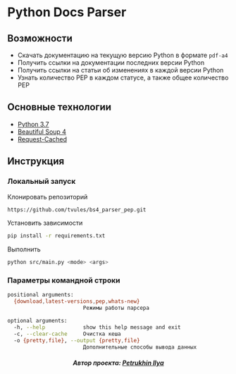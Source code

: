 # Python Docs Parser

## Возможности

- Скачать документацию на текущую версию Python в формате `pdf-a4`
- Получить ссылки на документации последних версии Python
- Получить ссылки на статьи об изменениях в каждой версии Python
- Узнать количество PEP в каждом статусе, а также общее количество PEP

## Основные технологии

- [Python 3.7](https://docs.python.org/3.7/)
- [Beautiful Soup 4](https://beautiful-soup-4.readthedocs.io/en/latest/)
- [Request-Cached](https://requests-cache.readthedocs.io/en/v0.9.7/)

## Инструкция

### Локальный запуск

Клонировать репозиторий

```bash
https://github.com/tvules/bs4_parser_pep.git
```

Установить зависимости

```bash
pip install -r requirements.txt
```

Выполнить

```bash
python src/main.py <mode> <args>
```

### Параметры командной строки

```bash
positional arguments:
  {download,latest-versions,pep,whats-new}
                        Режимы работы парсера

optional arguments:
  -h, --help            show this help message and exit
  -c, --clear-cache     Очистка кеша
  -o {pretty,file}, --output {pretty,file}
                        Дополнительные способы вывода данных
```

<h5 align="center">Автор проекта: <a href="https://github.com/tvules">Petrukhin Ilya</a></h5>
